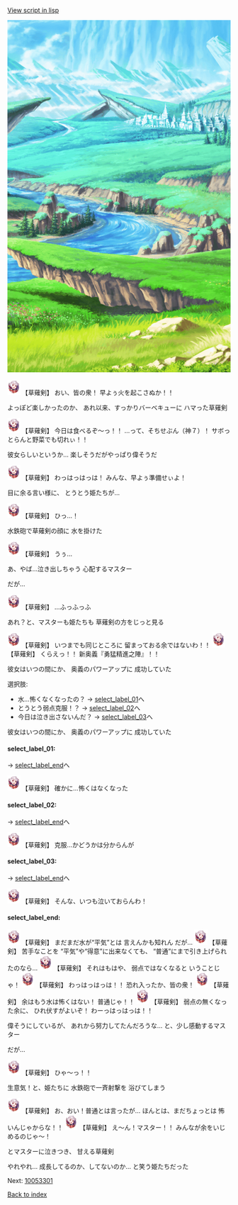 [View script in lisp](../scripts/10044204.txt)

![plain.png](../images/backgrounds/plain.png)

<img src="../images/units/100441.png" alt="100441.png" height="34"/>
【草薙剣】
おい、皆の衆！
早よぅ火を起こさぬか！！

よっぽど楽しかったのか、
あれ以来、すっかりバーベキューに
ハマった草薙剣

<img src="../images/units/100441.png" alt="100441.png" height="34"/>
【草薙剣】
今日は食べるぞ～っ！！
…って、そちせぶん（神７）！
サボっとらんと野菜でも切れぃ！！

彼女らしいというか…
楽しそうだがやっぱり偉そうだ

<img src="../images/units/100441.png" alt="100441.png" height="34"/>
【草薙剣】
わっはっはっは！
みんな、早よぅ準備せぃよ！

目に余る言い様に、
とうとう姫たちが…

<img src="../images/units/100441.png" alt="100441.png" height="34"/>
【草薙剣】
ひっ…！

水鉄砲で草薙剣の顔に
水を掛けた

<img src="../images/units/100441.png" alt="100441.png" height="34"/>
【草薙剣】
うぅ…

あ、やば…泣き出しちゃう
心配するマスター

だが…

<img src="../images/units/100441.png" alt="100441.png" height="34"/>
【草薙剣】
…ふっふっふ

あれ？と、マスターも姫たちも
草薙剣の方をじっと見る

<img src="../images/units/100441.png" alt="100441.png" height="34"/>
【草薙剣】
いつまでも同じところに
留まっておる余ではないわ！！

<img src="../images/units/100441.png" alt="100441.png" height="34"/>
【草薙剣】
くらえっ！！
新奥義『勇猛精進之陣』！！

彼女はいつの間にか、
奥義のパワーアップに
成功していた

選択肢:
- 水…怖くなくなったの？ → [select_label_01](#select_label_01)へ
- とうとう弱点克服！？ → [select_label_02](#select_label_02)へ
- 今日は泣き出さないんだ？ → [select_label_03](#select_label_03)へ

彼女はいつの間にか、
奥義のパワーアップに
成功していた

#### select_label_01:
 → [select_label_end](#select_label_end)へ

<img src="../images/units/100441.png" alt="100441.png" height="34"/>
【草薙剣】
確かに…怖くはなくなった

#### select_label_02:
 → [select_label_end](#select_label_end)へ

<img src="../images/units/100441.png" alt="100441.png" height="34"/>
【草薙剣】
克服…かどうかは分からんが

#### select_label_03:
 → [select_label_end](#select_label_end)へ

<img src="../images/units/100441.png" alt="100441.png" height="34"/>
【草薙剣】
そんな、いつも泣いておらんわ！

#### select_label_end:

<img src="../images/units/100441.png" alt="100441.png" height="34"/>
【草薙剣】
まだまだ水が“平気”とは
言えんかも知れん
だが…

<img src="../images/units/100441.png" alt="100441.png" height="34"/>
【草薙剣】
苦手なことを
“平気”や“得意”に出来なくても、
“普通”にまで引き上げられたのなら…

<img src="../images/units/100441.png" alt="100441.png" height="34"/>
【草薙剣】
それはもはや、
弱点ではなくなると
いうことじゃ！

<img src="../images/units/100441.png" alt="100441.png" height="34"/>
【草薙剣】
わっはっはっは！！
恐れ入ったか、皆の衆！

<img src="../images/units/100441.png" alt="100441.png" height="34"/>
【草薙剣】
余はもう水は怖くはない！
普通じゃ！！

<img src="../images/units/100441.png" alt="100441.png" height="34"/>
【草薙剣】
弱点の無くなった余に、
ひれ伏すがよいぞ！
わーっはっはっは！！

偉そうにしているが、
あれから努力してたんだろうな…
と、少し感動するマスター

だが…

<img src="../images/units/100441.png" alt="100441.png" height="34"/>
【草薙剣】
ひゃ～っ！！

生意気！と、姫たちに
水鉄砲で一斉射撃を
浴びてしまう

<img src="../images/units/100441.png" alt="100441.png" height="34"/>
【草薙剣】
お、おい！普通とは言ったが…
ほんとは、まだちょっとは
怖いんじゃからな！！

<img src="../images/units/100441.png" alt="100441.png" height="34"/>
【草薙剣】
え～ん！マスター！！
みんなが余をいじめるのじゃ～！

とマスターに泣きつき、
甘える草薙剣

やれやれ…
成長してるのか、してないのか…
と笑う姫たちだった

Next: [10053301](10053301.md)

[Back to index](index.md)
